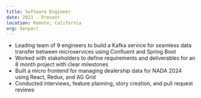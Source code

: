```yaml
---
title: Software Engineer
date: 2023 - Present
location: Remote, California
org: Genpact
---
```


- Leading team of 9 engineers to build a Kafka service for seamless data transfer between microservices using Confluent and Spring Boot
- Worked with stakeholders to define requirements and deliverables for an 8 month project with clear milestones
- Built a micro frontend for managing dealership data for NADA 2024 using React, Redux, and AG Grid
- Conducted interviews, feature planning, story creation, and pull request reviews
